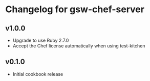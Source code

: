 # Changelog for gsw-chef-server

## v1.0.0

* Upgrade to use Ruby 2.7.0
* Accept the Chef license automatically when using test-kitchen

## v0.1.0

* Initial cookbook release
